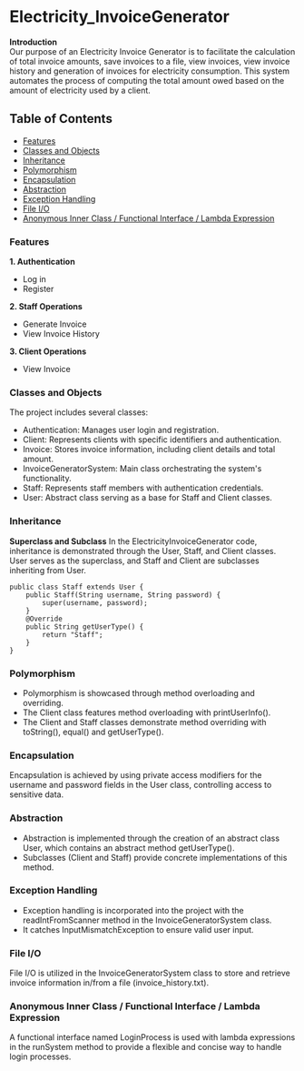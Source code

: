 # Electricity_InvoiceGenerator
**Introduction** <br>
 Our purpose of an Electricity Invoice Generator is to facilitate the calculation of total invoice amounts, save invoices to a file, view invoices, view invoice history and generation of invoices for electricity consumption. This system automates the process of computing the total amount owed based on the amount of electricity used by a client.

## Table of Contents
- [Features](#features)
- [Classes and Objects](#classes-and-objects)
- [Inheritance](#inheritance)
- [Polymorphism](#polymorphism)
- [Encapsulation](#encapsulation)
- [Abstraction](#abstraction)
- [Exception Handling](#exception-handling)
- [File I/O](#file-io)
- [Anonymous Inner Class / Functional Interface / Lambda Expression](#anonymous-inner-class--functional-interface--lambda-expression)

### Features
**1. Authentication**<br/>
- Log in
- Register

**2. Staff Operations**<br/>
- Generate Invoice
- View Invoice History<br/>

**3. Client Operations**<br/>
- View Invoice<br/>


### Classes and Objects
The project includes several classes:
- Authentication: Manages user login and registration.
- Client: Represents clients with specific identifiers and authentication.
- Invoice: Stores invoice information, including client details and total amount.
- InvoiceGeneratorSystem: Main class orchestrating the system's functionality.
- Staff: Represents staff members with authentication credentials.
- User: Abstract class serving as a base for Staff and Client classes.


### Inheritance 
**Superclass and Subclass**
In the ElectricityInvoiceGenerator code, inheritance is demonstrated through the User, Staff, and Client classes. User serves as the superclass, and Staff and Client are subclasses inheriting  from User. 

    public class Staff extends User {
        public Staff(String username, String password) {
            super(username, password);
        }
        @Override
        public String getUserType() {
            return "Staff";
        }
    }

### Polymorphism 
- Polymorphism is showcased through method overloading and overriding. <br>
- The Client class features method overloading with printUserInfo(). <br>
- The Client and Staff classes demonstrate method overriding with toString(), equal() and 
getUserType().<br>

### Encapsulation 
 Encapsulation is achieved by using private access modifiers for the username and password fields in the User class, controlling access to sensitive data.<br>

### Abstraction 
- Abstraction is implemented through the creation of an abstract class User, which contains an abstract method getUserType().<br>
- Subclasses (Client and Staff) provide concrete implementations of this method.<br>

### Exception Handling
- Exception handling is incorporated into the project with the readIntFromScanner method in the InvoiceGeneratorSystem class.<br>
- It catches InputMismatchException to ensure valid user input.<br>

### File I/O 
 File I/O is utilized in the InvoiceGeneratorSystem class to store and retrieve invoice information in/from a file (invoice_history.txt).<br>

### Anonymous Inner Class / Functional Interface / Lambda Expression
 A functional interface named LoginProcess is used with lambda expressions in the runSystem method to provide a flexible and concise way to handle 
login processes.







 




